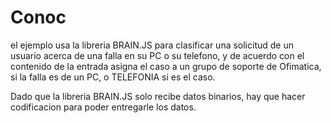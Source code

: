 # Conoc
el ejemplo usa la libreria BRAIN.JS para clasificar una solicitud de un usuario
acerca de una falla en su PC o su telefono, y de acuerdo con el contenido de la entrada
asigna el caso a un grupo de soporte de Ofimatica, si la falla es de un PC, o TELEFONIA
si es el caso.

Dado que la libreria BRAIN.JS solo recibe datos binarios, hay que hacer codificacion
para poder entregarle los datos.
